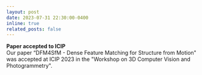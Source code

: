 ```yaml
---
layout: post
date: 2023-07-31 22:30:00-0400
inline: true
related_posts: false
---
```


<b>Paper accepted to ICIP</b><br> Our paper “DFM4SfM - Dense Feature Matching for Structure from Motion" was accepted at ICIP 2023 in the "Workshop on 3D Computer Vision and Photogrammetry".

